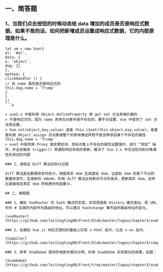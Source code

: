 ## 一、简答题

### 1、当我们点击按钮的时候动态给 data 增加的成员是否是响应式数据，如果不是的话，如何把新增成员设置成响应式数据，它的内部原理是什么。

```
let vm = new Vue({
el: '#el',
data: {
o: 'object',
dog: {}
},
method: {
clickHandler () {
// 该 name 属性是否是响应式的
this.dog.name = 'Trump'
}
}
})
```a

> vue2.x 中是利用 Object.defineProperty 用 get set 方法来做拦截的
> 不是响应式的，因为 name 原来在对象中是不存在的，要手动设置，Vue 中提供了 set 方法来设置，
> Vue.set(object,key,value) 或者 this.\$set(this.object,key,value)，或者是利用 Object.assign 对对象做整个的修改像这样而不是这种添加某个不存在的属性 this.dog.name = 'Trump'
> vue3 中是改用 Proxy 做变更检测，目标对象上不存在的属性设置值时，进行 “添加” 操作，并且会触发 trigger() 来通知响应系统的更新。解决了 Vue 2.x 中无法检测到对象属性的添加的问题

### 2、请简述 Diff 算法的执行过程

diff 算法是在数据改变时执行，根据真实 dom 生成虚拟 dom，当虚拟 dom 的某个节点的数据改变时，生成新的 vNode，利用 diff 算法比较新旧节点的差异，更新真实 dom。这样比直接改变真实 dom 所耗费的性能要少。

## 二、编程题

### 1、模拟 VueRouter 的 hash 模式的实现，实现思路和 History 模式类似，把 URL 中的 # 后面的内容作为路由的地址，可以通过 hashchange 事件监听路由地址的变化。

[vueRouter](https://github.com/leitingting08/Front/blob/master/lagou/chapter3/vueRouter.js)

### 2、在模拟 Vue.js 响应式源码的基础上实现 v-html 指令，以及 v-on 指令。

[Compiler](https://github.com/leitingting08/Front/blob/master/lagou/chapter3/complier.js)

### 3、参考 Snabbdom 提供的电影列表的示例，利用 Snabbdom 实现类似的效果，如图：

[Snabbdom](https://github.com/leitingting08/Front/tree/master/lagou/chapter3/snabbdom)
